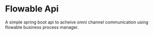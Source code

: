 # Flowable Api

A simple spring boot api to acheive omni channel communication using flowable business process manager.